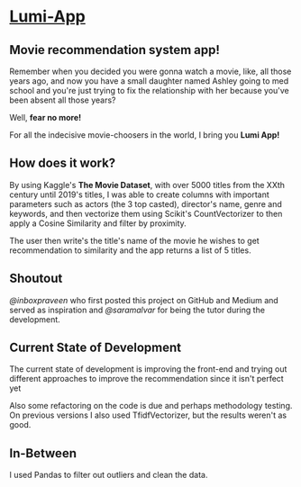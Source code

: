 # [Lumi-App](https://lumi-app.herokuapp.com/)

## Movie recommendation system app!

Remember when you decided you were gonna watch a movie, like, all those years ago, and now you have a small daughter named 
Ashley going to med school and you're just trying to fix the relationship with her because you've been absent all those years? <br>

Well, **fear no more!** <br>

For all the indecisive movie-choosers in the world, I bring you **Lumi App!** <br>

## How does it work?

By using Kaggle's **The Movie Dataset**, with over 5000 titles from the XXth century until 2019's titles, I was able to create columns with important parameters such as actors (the 3 top casted), director's name, genre and keywords, and then vectorize them using Scikit's CountVectorizer to then apply a Cosine Similarity and filter by proximity. <br>

The user then write's the title's name of the movie he wishes to get recommendation to similarity and the app returns a list of 5 titles. <br>

## Shoutout
*@inboxpraveen* who first posted this project on GitHub and Medium and served as inspiration and *@saramalvar* for being the tutor during the development.

## Current State of Development
The current state of development is improving the front-end and trying out different approaches to improve the recommendation since it isn't perfect yet <br>

Also some refactoring on the code is due and perhaps methodology testing. On previous versions I also used TfidfVectorizer, but the results weren't as good.

## In-Between

I used Pandas to filter out outliers and clean the data.
